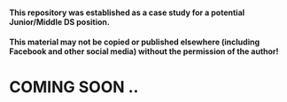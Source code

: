 #### This repository was established as a case study for a potential Junior/Middle DS position.
#### This material may not be copied or published elsewhere (including Facebook and other social media) without the permission of the author!

# COMING SOON ..